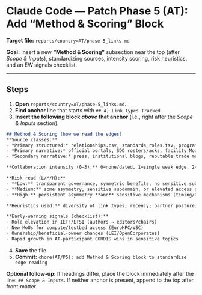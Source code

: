 # Claude Code — Patch Phase 5 (AT): Add “Method & Scoring” Block

**Target file:** `reports/country=AT/phase-5_links.md`

**Goal:** Insert a new **“Method & Scoring”** subsection near the top (after *Scope & Inputs*), standardizing sources, intensity scoring, risk heuristics, and an EW signals checklist.

---

## Steps
1) **Open** `reports/country=AT/phase-5_links.md`.
2) **Find anchor** line that starts with `## A) Link Types Tracked`.
3) **Insert the following block *above* that anchor** (i.e., right after the *Scope & Inputs* section):

```markdown
## Method & Scoring (how we read the edges)
**Source classes:**
- *Primary structured:* relationships.csv, standards_roles.tsv, programs.csv, grant_partners.tsv
- *Primary narrative:* official portals, SDO rosters/acks, facility MoUs, conference programs
- *Secondary narrative:* press, institutional blogs, reputable trade media

**Collaboration intensity (0–3):** 0=none/dated, 1=single weak edge, 2=recent multi‑edge or strong single, 3=recent multi‑edge + diverse types.

**Risk read (L/M/H):**
- **Low:** transparent governance, symmetric benefits, no sensitive subdomain
- **Medium:** some asymmetry, sensitive subdomain, or elevated access path (compute/testbeds)
- **High:** persistent asymmetry **and** sensitive mechanisms (timing/GNSS/EMC) with weak controls

**Heuristics used:** diversity of link types; recency; partner posture; standards roles; bench confirmation via accreditation scopes.

**Early‑warning signals (checklist):**
- Role elevation in IETF/ETSI (authors → editors/chairs)
- New MoUs for compute/testbed access (EuroHPC/VSC)
- Ownership/beneficial‑owner changes (LEI/OpenCorporates)
- Rapid growth in AT‑participant CORDIS wins in sensitive topics
```

4) **Save** the file.
5) **Commit:** `chore(AT/P5): add Method & Scoring block to standardize edge reading`

**Optional follow‑up:** If headings differ, place the block immediately after the line: `## Scope & Inputs`. If neither anchor is present, append to the top after front‑matter.
